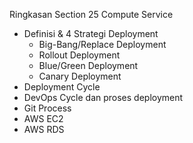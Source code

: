 Ringkasan Section 25 Compute Service
- Definisi & 4 Strategi Deployment
    - Big-Bang/Replace Deployment
    - Rollout Deployment
    - Blue/Green Deployment
    - Canary Deployment
- Deployment Cycle 
- DevOps Cycle dan proses deployment
- Git Process
- AWS EC2 
- AWS RDS